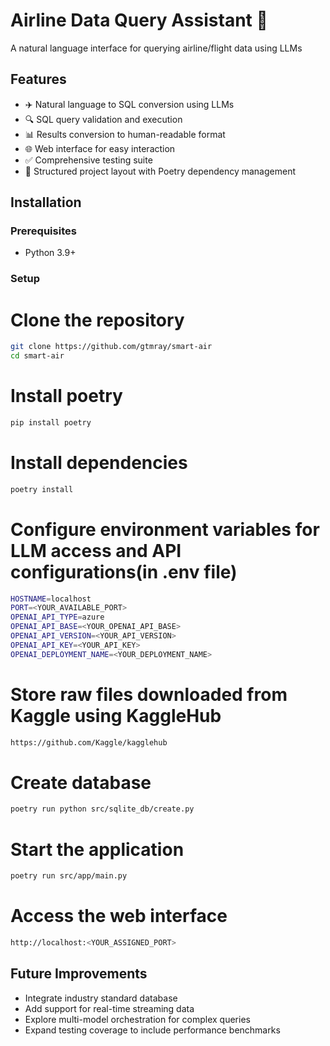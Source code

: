 # Airline Data Query Assistant 🛫

A natural language interface for querying airline/flight data using LLMs

## Features

- ✈️ Natural language to SQL conversion using LLMs
- 🔍 SQL query validation and execution
- 📊 Results conversion to human-readable format
- 🌐 Web interface for easy interaction
- ✅ Comprehensive testing suite
- 📁 Structured project layout with Poetry dependency management

## Installation

### Prerequisites
- Python 3.9+

### Setup
# Clone the repository
```bash
git clone https://github.com/gtmray/smart-air
cd smart-air
```

# Install poetry
```bash
pip install poetry
```

# Install dependencies
```bash
poetry install
```

# Configure environment variables for LLM access and API configurations(in .env file)
```bash
HOSTNAME=localhost
PORT=<YOUR_AVAILABLE_PORT>
OPENAI_API_TYPE=azure
OPENAI_API_BASE=<YOUR_OPENAI_API_BASE>
OPENAI_API_VERSION=<YOUR_API_VERSION>
OPENAI_API_KEY=<YOUR_API_KEY>
OPENAI_DEPLOYMENT_NAME=<YOUR_DEPLOYMENT_NAME>
```

# Store raw files downloaded from Kaggle using KaggleHub
```bash
https://github.com/Kaggle/kagglehub
```

# Create database
```bash
poetry run python src/sqlite_db/create.py
```

# Start the application
```bash
poetry run src/app/main.py
```

# Access the web interface
```bash
http://localhost:<YOUR_ASSIGNED_PORT>
```

## Future Improvements

- Integrate industry standard database
- Add support for real-time streaming data
- Explore multi-model orchestration for complex queries
- Expand testing coverage to include performance benchmarks
